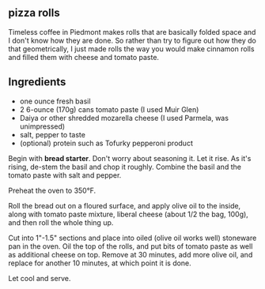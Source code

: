 pizza rolls
---
Timeless coffee in Piedmont makes rolls that are basically folded space and I don't know how they are done. So rather than try to figure out how they do that geometrically, I just made rolls the way you would make cinnamon rolls and filled them with cheese and tomato paste.

Ingredients
---
- one ounce fresh basil
- 2 6-ounce (170g) cans tomato paste (I used Muir Glen)
- Daiya or other shredded mozarella cheese (I used Parmela, was unimpressed)
- salt, pepper to taste
- (optional) protein such as Tofurky pepperoni product

Begin with **bread starter**. Don't worry about seasoning it. Let it rise. As it's rising, de-stem the basil and chop it roughly. Combine the basil and the tomato paste with salt and pepper.

Preheat the oven to 350°F.

Roll the bread out on a floured surface, and apply olive oil to the inside, along with tomato paste mixture, liberal cheese (about 1/2 the bag, 100g), and then roll the whole thing up.

Cut into 1"-1.5" sections and place into oiled (olive oil works well) stoneware pan in the oven. Oil the top of the rolls, and put bits of tomato paste as well as additional cheese on top. Remove at 30 minutes, add more olive oil, and replace for another 10 minutes, at which point it is done.

Let cool and serve.
